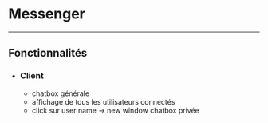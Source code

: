 # Messenger
_____

## Fonctionnalités

* ### Client

  * chatbox générale
  * affichage de tous les utilisateurs connectés
  * click sur user name -> new window chatbox privée
